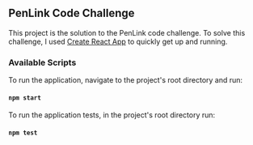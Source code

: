 ## PenLink Code Challenge
This project is the solution to the PenLink code challenge. To solve this challenge, I used [Create React App](https://github.com/facebook/create-react-app) to quickly get up and running.

### Available Scripts

To run the application, navigate to the project's root directory and run:

#### `npm start`

To run the application tests, in the project's root directory run:

#### `npm test`
